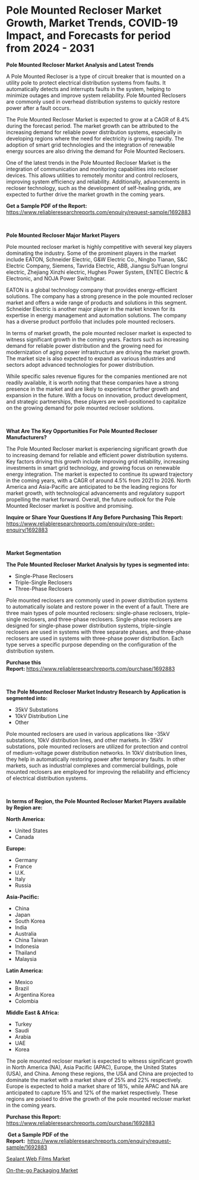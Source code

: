 <p><h1>Pole Mounted Recloser Market Growth, Market Trends, COVID-19 Impact, and Forecasts for period from 2024 - 2031</h1></p><p><strong>Pole Mounted Recloser Market Analysis and Latest Trends</strong></p>
<p><p>A Pole Mounted Recloser is a type of circuit breaker that is mounted on a utility pole to protect electrical distribution systems from faults. It automatically detects and interrupts faults in the system, helping to minimize outages and improve system reliability. Pole Mounted Reclosers are commonly used in overhead distribution systems to quickly restore power after a fault occurs.</p><p>The Pole Mounted Recloser Market is expected to grow at a CAGR of 8.4% during the forecast period. The market growth can be attributed to the increasing demand for reliable power distribution systems, especially in developing regions where the need for electricity is growing rapidly. The adoption of smart grid technologies and the integration of renewable energy sources are also driving the demand for Pole Mounted Reclosers.</p><p>One of the latest trends in the Pole Mounted Recloser Market is the integration of communication and monitoring capabilities into recloser devices. This allows utilities to remotely monitor and control reclosers, improving system efficiency and reliability. Additionally, advancements in recloser technology, such as the development of self-healing grids, are expected to further drive the market growth in the coming years.</p></p>
<p><strong>Get a Sample PDF of the Report:&nbsp;</strong> <a href="https://www.reliableresearchreports.com/enquiry/request-sample/1692883">https://www.reliableresearchreports.com/enquiry/request-sample/1692883</a></p>
<p>&nbsp;</p>
<p><strong>Pole Mounted Recloser Major Market Players</strong></p>
<p><p>Pole mounted recloser market is highly competitive with several key players dominating the industry. Some of the prominent players in the market include EATON, Schneider Electric, G&W Electric Co., Ningbo Tianan, S&C Electric Company, Siemens, Tavrida Electric, ABB, Jiangsu SuYuan longrui electric, Zhejiang Xinzhi electric, Hughes Power System, ENTEC Electric & Electronic, and NOJA Power Switchgear.</p><p>EATON is a global technology company that provides energy-efficient solutions. The company has a strong presence in the pole mounted recloser market and offers a wide range of products and solutions in this segment. Schneider Electric is another major player in the market known for its expertise in energy management and automation solutions. The company has a diverse product portfolio that includes pole mounted reclosers.</p><p>In terms of market growth, the pole mounted recloser market is expected to witness significant growth in the coming years. Factors such as increasing demand for reliable power distribution and the growing need for modernization of aging power infrastructure are driving the market growth. The market size is also expected to expand as various industries and sectors adopt advanced technologies for power distribution.</p><p>While specific sales revenue figures for the companies mentioned are not readily available, it is worth noting that these companies have a strong presence in the market and are likely to experience further growth and expansion in the future. With a focus on innovation, product development, and strategic partnerships, these players are well-positioned to capitalize on the growing demand for pole mounted recloser solutions.</p></p>
<p>&nbsp;</p>
<p><strong>What Are The Key Opportunities For Pole Mounted Recloser Manufacturers?</strong></p>
<p><p>The Pole Mounted Recloser market is experiencing significant growth due to increasing demand for reliable and efficient power distribution systems. Key factors driving this growth include improving grid reliability, increasing investments in smart grid technology, and growing focus on renewable energy integration. The market is expected to continue its upward trajectory in the coming years, with a CAGR of around 4.5% from 2021 to 2026. North America and Asia-Pacific are anticipated to be the leading regions for market growth, with technological advancements and regulatory support propelling the market forward. Overall, the future outlook for the Pole Mounted Recloser market is positive and promising.</p></p>
<p><strong>Inquire or Share Your Questions If Any Before Purchasing This Report:</strong> <a href="https://www.reliableresearchreports.com/enquiry/pre-order-enquiry/1692883">https://www.reliableresearchreports.com/enquiry/pre-order-enquiry/1692883</a></p>
<p>&nbsp;</p>
<p><strong>Market Segmentation</strong></p>
<p><strong>The Pole Mounted Recloser Market Analysis by types is segmented into:</strong></p>
<p><ul><li>Single-Phase Reclosers</li><li>Triple-Single Reclosers</li><li>Three-Phase Reclosers</li></ul></p>
<p><p>Pole mounted reclosers are commonly used in power distribution systems to automatically isolate and restore power in the event of a fault. There are three main types of pole mounted reclosers: single-phase reclosers, triple-single reclosers, and three-phase reclosers. Single-phase reclosers are designed for single-phase power distribution systems, triple-single reclosers are used in systems with three separate phases, and three-phase reclosers are used in systems with three-phase power distribution. Each type serves a specific purpose depending on the configuration of the distribution system.</p></p>
<p><strong>Purchase this Report:&nbsp;</strong><a href="https://www.reliableresearchreports.com/purchase/1692883">https://www.reliableresearchreports.com/purchase/1692883</a></p>
<p>&nbsp;</p>
<p><strong>The Pole Mounted Recloser Market Industry Research by Application is segmented into:</strong></p>
<p><ul><li>35kV Substations</li><li>10kV Distribution Line</li><li>Other</li></ul></p>
<p><p>Pole mounted reclosers are used in various applications like -35kV substations, 10kV distribution lines, and other markets. In -35kV substations, pole mounted reclosers are utilized for protection and control of medium-voltage power distribution networks. In 10kV distribution lines, they help in automatically restoring power after temporary faults. In other markets, such as industrial complexes and commercial buildings, pole mounted reclosers are employed for improving the reliability and efficiency of electrical distribution systems.</p></p>
<p>&nbsp;</p>
<p><strong>In terms of Region, the Pole Mounted Recloser Market Players available by Region are:</strong></p>
<p>
    <p> <strong> North America: </strong>
        <ul>
            <li>United States</li>
            <li>Canada</li>
        </ul>
        </p> 
    <p> <strong> Europe: </strong>
        <ul>
            <li>Germany</li>
            <li>France</li>
            <li>U.K.</li>
            <li>Italy</li>
            <li>Russia</li>
        </ul>
        </p> 
    <p> <strong> Asia-Pacific: </strong>
        <ul>
            <li>China</li>
            <li>Japan</li>
            <li>South Korea</li>
            <li>India</li>
            <li>Australia</li>
            <li>China Taiwan</li>
            <li>Indonesia</li>
            <li>Thailand</li>
            <li>Malaysia</li>
        </ul>
        </p> 
    <p> <strong> Latin America: </strong>
        <ul>
            <li>Mexico</li>
            <li>Brazil</li>
            <li>Argentina Korea</li>
            <li>Colombia</li>
        </ul>
        </p> 
    <p> <strong> Middle East & Africa: </strong>
        <ul>
            <li>Turkey</li>
            <li>Saudi</li>
            <li>Arabia</li>
            <li>UAE</li>
            <li>Korea</li>
        </ul>
    </p>
    </p>
<p><p>The pole mounted recloser market is expected to witness significant growth in North America (NA), Asia Pacific (APAC), Europe, the United States (USA), and China. Among these regions, the USA and China are projected to dominate the market with a market share of 25% and 22% respectively. Europe is expected to hold a market share of 18%, while APAC and NA are anticipated to capture 15% and 12% of the market respectively. These regions are poised to drive the growth of the pole mounted recloser market in the coming years.</p></p>
<p><strong>Purchase this Report: </strong><a href="https://www.reliableresearchreports.com/purchase/1692883">https://www.reliableresearchreports.com/purchase/1692883</a></p>
<p>&nbsp;<strong>Get a Sample PDF of the Report:&nbsp;&nbsp;</strong><a href="https://www.reliableresearchreports.com/enquiry/request-sample/1692883">https://www.reliableresearchreports.com/enquiry/request-sample/1692883</a></p>
<p><strong></strong></p>
<p><p><a href="https://issuu.com/reportprime-2/docs/sealant-web-films-market-size-2030.pptx">Sealant Web Films Market</a></p><p><a href="https://issuu.com/reportprime-2/docs/on-the-go-packaging-market-size-2030.pptx">On-the-go Packaging Market</a></p></p>